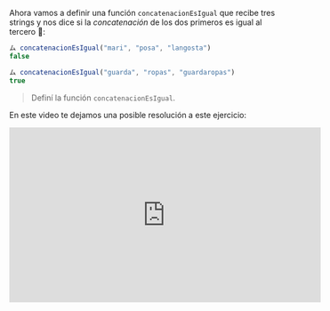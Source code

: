 Ahora vamos a definir una función `concatenacionEsIgual` que recibe tres strings y nos dice si la _concatenación_ de los dos primeros es igual al tercero :thinking::

``` javascript
ム concatenacionEsIgual("mari", "posa", "langosta")
false

ム concatenacionEsIgual("guarda", "ropas", "guardaropas")
true
```

> Definí la función `concatenacionEsIgual`.

En este video te dejamos una posible resolución a este ejercicio:

<iframe width="560" height="315" src="https://www.youtube.com/embed/gzDxLXMfFpw" title="YouTube video player" frameborder="0" allow="accelerometer; autoplay; clipboard-write; encrypted-media; gyroscope; picture-in-picture" allowfullscreen></iframe>

<style>
  .notify-problem-box {
    display: none;
  }
</style>